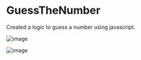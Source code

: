 # GuessTheNumber
Created a logic to guess a number using javascript.

![image](https://github.com/user-attachments/assets/e0dcf08f-fbab-46ca-9579-e585be8aeac8)

![image](https://github.com/user-attachments/assets/dcaaa44e-696f-45cf-a398-a34b501c769d)
